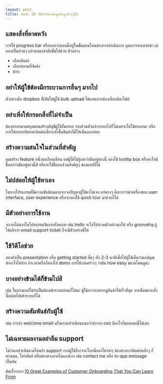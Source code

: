 ```yaml
---
layout: post
title: บันทึก 10 วิธีสร้างแรงดึงดูดกับลูกค้า/ผู้ใช้
---
```


## แสดงสิ่งที่คาดหวัง

การใช้ progress bar หรือบอกว่าตอนนี้อยู่ในขั้นตอนไหนของการดำเนินการ คุณอาจจะแบ่งหน้า ui ออกเป็นส่วนๆ แล้วแสดงลำดับขั้นไปด้วย ตัวอย่าง

* เลือกสินค้า
* เลือกสถานที่จัดส่ง
* ชำระ

## อย่าให้ผู้ใข้ต้องมีกระบวนการอื่นๆ มากไป

ตัวอย่างคือ dropbox ที่เปิดให้ผู้ใช้ bulk upload ได้แทนการต้องเลือกทีละไฟล์

## อย่าเพิ่งให้กรอกสิ่งที่ไม่จำเป็น

ต้องกรอกนามสกุลตอนสร้างบัญชีผู้ใช้งั้นเหรอ จากส่วนตัวแล้วกรอกไปก็ไม่เคยจะได้ใช้หรอกนะ หรือการให้กรอกบัตรเครดิตต่อเมื่อจะสั่งซื้อสินค้าก็มีให้เห็นออกบ่อย

## สร้างความสนใจในส่วนที่สำคัญ

คุณสร้าง feature หนึ่งมาเกือบเดือน แต่ผู้ใช้ไม่รู้เลยว่ามันอยู่ตรงนี้ ลองใช้ tooltip box หรืออะไรมีชี้บอกว่ามันอยู่ตรงนี้สิ หรือจะใช้ชี้บอกส่วนสำคัญๆ ของแอปก็ได้

## ไม่ปล่อยให้ผู้ใช้หาเอง

ในบางโปรแกรมที่มีความซับซ้อนมากจะเจอปัญหาผู้ใช้หาไม่เจอ แก้ตรงๆ คือการว่าด้วยเรื่องของ user interface, user experience หรือจะลองใช้ quick tour มาช่วยก็ได้

## มีตัวอย่างการใช้งาน

จะเจอได้มากในโปรแกรมจัดการทั้งหลาย เช่น trello จะใส่โปรเจคตัวอย่างมาให้ หรือ groovehq ผู้ให้บริการ email support ticket ก็จะมีตัวอย่างมีให้

## ใช้วิดีโอช่วย

ลองทำเป็น presentation หรือ getting started สั้นๆ สัก 2-3 นาทีเพื่อให้ผู้ใช้เห็นว่าแอปคุณทำอะไรได้บ้าง ถ้าเวลาหรือก็ลองใส่ demo การใช้งานคร่าวๆ ว่ามัน how easy ขนาดไหนดูนะ

## บางอย่างข้ามได้ก็ข้ามไปสิ

เช่น ในบางแอปไม่จำเป็นต้องเข้าระบบก่อนก็ได้นะ ผู้ใช้อาจจะอยากดูสินค้าให้เร็วที่สุด จากนั้นพอจะสั่งซื้อค่อยให้เข้าระบบก็ได้

## สร้างความสัมพันธ์กับผู้ใช้

เช่น การส่ง welcome email ครั้งแรกแล้วเนียนแนบว่าส่งจาก ceo มีอะไรก็ตอบเมลนี้ได้เลย

## ไม่เฉพาะผลงานอย่าลืม support

ไม่ว่าแอปจะดีขนาดไหนถ้า support กากผู้ใช้ก็อาจจะโบกมือลาได้ง่ายๆ ช่องทางการติดต่อหลักๆ ก็ทางเมล, โทรศัพท์ หรือช่องทางภายในแอปเอง เช่น contact me หรือ in-app message เป็นต้น

ต้นเรื่องจาก [10 Great Examples of Customer Onboarding That You Can Learn From](https://www.groovehq.com/support/great-examples-of-customer-onboarding)

